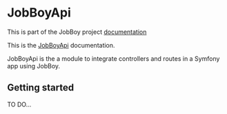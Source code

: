 # JobBoyApi

This is part of the JobBoy project [documentation](../README.md)

This is the [JobBoyApi](https://github.com/danielsan80/jobboy-api) documentation.

JobBoyApi is the a module to integrate controllers and routes in a Symfony app using JobBoy.

## Getting started

TO DO...